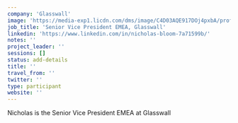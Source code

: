 ```yaml
---
company: 'Glasswall'
image: 'https://media-exp1.licdn.com/dms/image/C4D03AQE917DOj4pxbA/profile-displayphoto-shrink_200_200/0?e=1588204800&v=beta&t=ygDZ7KoXN8wZjyl5YjPeWSWSh0xTc_Oxwo2tQvgsuDs'
job_title: 'Senior Vice President EMEA, Glasswall'
linkedin: 'https://www.linkedin.com/in/nicholas-bloom-7a71599b/'
notes: ''
project_leader: ''
sessions: []
status: add-details
title: ''
travel_from: ''
twitter: ''
type: participant
website: ''
---
```

Nicholas is the Senior Vice President EMEA at Glasswall